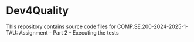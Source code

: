 # Dev4Quality
This repository contains source code files for COMP.SE.200-2024-2025-1-TAU: Assignment - Part 2 - Executing the tests
